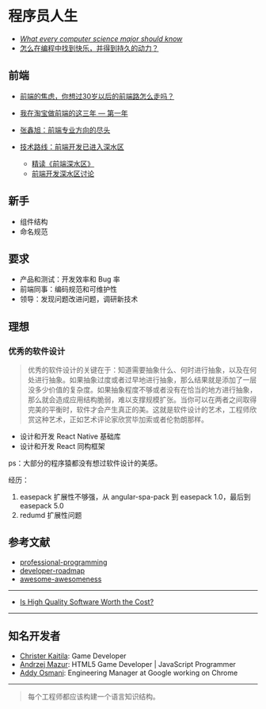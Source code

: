 程序员人生
========

- *[What every computer science major should know](http://matt.might.net/articles/what-cs-majors-should-know/)*
- [怎么在编程中找到快乐，并得到持久的动力？](https://www.zhihu.com/question/339068307/answer/849583723)

## 前端

- [前端的焦虑，你想过30岁以后的前端路怎么走吗？](https://juejin.im/post/5b124fdd5188257d6c0465da)
- [我在淘宝做前端的这三年 — 第一年](https://zhuanlan.zhihu.com/p/55272391)
- [张鑫旭：前端专业方向的尽头](https://mp.weixin.qq.com/s/eNJSjm0dz5R6V-2I8ZsgDg)
- [技术路线：前端开发已进入深水区](https://www.yuque.com/sxc/front/kvokg4)

    - [精读《前端深水区》](https://github.com/dt-fe/weekly/blob/v2/119.精读《前端深水区》.md)
    - [前端开发深水区讨论](https://github.com/dt-fe/weekly/issues/193)

## 新手

- 组件结构
- 命名规范

## 要求

- 产品和测试：开发效率和 Bug 率
- 前端同事：编码规范和可维护性
- 领导：发现问题改进问题，调研新技术

## 理想

### 优秀的软件设计

> 优秀的软件设计的关键在于：知道需要抽象什么、何时进行抽象，以及在何处进行抽象。如果抽象过度或者过早地进行抽象，那么结果就是添加了一层没多少价值的复杂度。如果抽象程度不够或者没有在恰当的地方进行抽象，那么就会造成应用结构脆弱，难以支撑规模扩张。当你可以在两者之间取得完美的平衡时，软件才会产生真正的美。这就是软件设计的艺术，工程师欣赏这种艺术，正如艺术评论家欣赏毕加索或者伦勃朗那样。

- 设计和开发 React Native 基础库
- 设计和开发 React 同构框架

ps：大部分的程序猿都没有想过软件设计的美感。

经历：

1. easepack 扩展性不够强，从 angular-spa-pack 到 easepack 1.0，最后到 easepack 5.0
2. redumd 扩展性问题

## 参考文献

- [professional-programming](https://github.com/charlax/professional-programming)
- [developer-roadmap](https://github.com/kamranahmedse/developer-roadmap)
- [awesome-awesomeness](https://github.com/bayandin/awesome-awesomeness)

---

- [Is High Quality Software Worth the Cost?](https://martinfowler.com/articles/is-quality-worth-cost.html)

---

## 知名开发者

- [Christer Kaitila](https://mcfunkypants.com/): Game Developer
- [Andrzej Mazur](https://end3r.com/): HTML5 Game Developer | JavaScript Programmer
- [Addy Osmani](https://addyosmani.com): Engineering Manager at Google working on Chrome

---

> 每个工程师都应该构建一个语言知识结构。